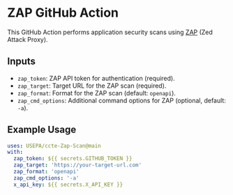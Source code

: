 # ZAP GitHub Action

This GitHub Action performs application security scans using [ZAP](https://www.zaproxy.org/) (Zed Attack Proxy).

## Inputs
- `zap_token`: ZAP API token for authentication (required).
- `zap_target`: Target URL for the ZAP scan (required).
- `zap_format`: Format for the ZAP scan (default: `openapi`).
- `zap_cmd_options`: Additional command options for ZAP (optional, default: `-a`).

## Example Usage
```yaml
uses: USEPA/ccte-Zap-Scan@main 
with:
  zap_token: ${{ secrets.GITHUB_TOKEN }}
  zap_target: 'https://your-target-url.com'
  zap_format: 'openapi'
  zap_cmd_options: '-a'
  x_api_key: ${{ secrets.X_API_KEY }}

